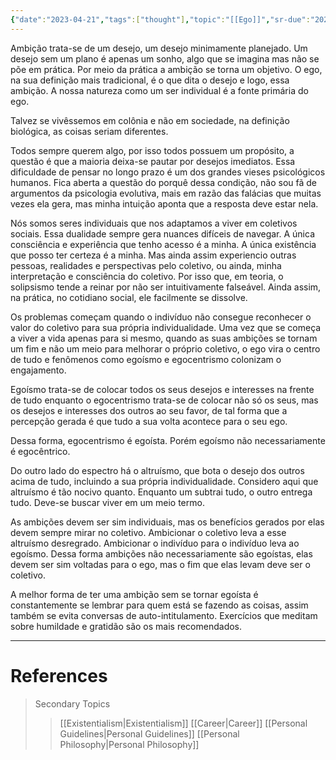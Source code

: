 ```yaml
---
{"date":"2023-04-21","tags":["thought"],"topic":"[[Ego]]","sr-due":"2024-07-15","sr-interval":29,"sr-ease":246,"publish":true,"PassFrontmatter":true}
---
```


Ambição trata-se de um desejo, um desejo minimamente planejado. Um desejo sem um plano é apenas um sonho, algo que se imagina mas não se põe em prática. Por meio da prática a ambição se torna um objetivo. O ego, na sua definição mais tradicional, é o que dita o desejo e logo, essa ambição. A nossa natureza como um ser individual é a fonte primária do ego.

Talvez se vivêssemos em colônia e não em sociedade, na definição biológica, as coisas seriam diferentes.

Todos sempre querem algo, por isso todos possuem um propósito, a questão é que a maioria deixa-se pautar por desejos imediatos. Essa dificuldade de pensar no longo prazo é um dos grandes vieses psicológicos humanos. Fica aberta a questão do porquê dessa condição, não sou fã de argumentos da psicologia evolutiva, mais em razão das falácias que muitas vezes ela gera, mas minha intuição aponta que a resposta deve estar nela. 

Nós somos seres individuais que nos adaptamos a viver em coletivos sociais. Essa dualidade sempre gera nuances difíceis de navegar. A única consciência e experiência que tenho acesso é a minha. A única existência que posso ter certeza é a minha. Mas ainda assim experiencio outras pessoas, realidades e perspectivas pelo coletivo, ou ainda, minha interpretação e consciência do coletivo. Por isso que, em teoria, o solipsismo tende a reinar por não ser intuitivamente falseável. Ainda assim, na prática, no cotidiano social, ele facilmente se dissolve. 

Os problemas começam quando o indivíduo não consegue reconhecer o valor do coletivo para sua própria individualidade. Uma vez que se começa a viver a vida apenas para si mesmo, quando as suas ambições se tornam um fim e não um meio para melhorar o próprio coletivo, o ego vira o centro de tudo e fenômenos como egoísmo e egocentrismo colonizam o engajamento.

Egoísmo trata-se de colocar todos os seus desejos e interesses na frente de tudo enquanto o egocentrismo trata-se de colocar não só os seus, mas os desejos e interesses dos outros ao seu favor, de tal forma que a percepção gerada é que tudo a sua volta acontece para o seu ego. 

Dessa forma, egocentrismo é egoísta. Porém egoísmo não necessariamente é egocêntrico. 

Do outro lado do espectro há o altruísmo, que bota o desejo dos outros acima de tudo, incluindo a sua própria individualidade. Considero aqui que altruísmo é tão nocivo quanto. Enquanto um subtrai tudo, o outro entrega tudo. Deve-se buscar viver em um meio termo. 

As ambições devem ser sim individuais, mas os benefícios gerados por elas devem sempre mirar no coletivo. Ambicionar o coletivo leva a esse altruísmo desregrado. Ambicionar o indivíduo para o indivíduo leva ao egoísmo. Dessa forma ambições não necessariamente são egoístas, elas devem ser sim voltadas para o ego, mas o fim que elas levam deve ser o coletivo. 

A melhor forma de ter uma ambição sem se tornar egoísta é constantemente se lembrar para quem está se fazendo as coisas, assim também se evita conversas de auto-intitulamento. Exercícios que meditam sobre humildade e gratidão são os mais recomendados. 

---
# References
>Secondary Topics
>>[[Existentialism\|Existentialism]]
>>[[Career\|Career]]
>>[[Personal Guidelines\|Personal Guidelines]]
>>[[Personal Philosophy\|Personal Philosophy]]